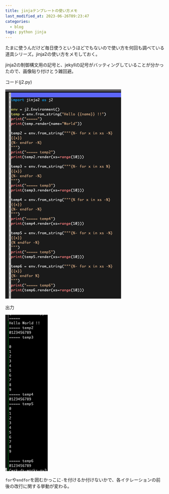 ```yaml
---
title: jinjaテンプレートの使い方メモ
last_modified_at: 2023-06-26T09:23:47
categories:
  - blog
tags: python jinja
---
```


たまに使うんだけど毎日使うというほどでもないので使い方を何回も調べている道具シリーズ。jinja2の使い方をメモしておく。

<script src="https://gist.github.com/hotoku/6d13097503703b86414725980c959732.js"></script>

jinja2の制御構文用の記号と、jekyllの記号がバッティングしていることが分かったので、画像貼り付けとう雑回避。

コード(j2.py)

![code](/assets/images/20230626-1.png)

出力

![output](/assets/images/20230626-2.png)

`for`や`endfor`を囲むかっこに`-`を付けるか付けないかで、各イテレーションの前後の改行に関する挙動が変わる。
